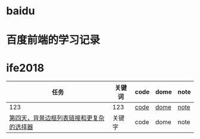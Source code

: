 # baidu
# 百度前端的学习记录
# ife2018

任务|关键词|code|dome|note
---|---|---|---|---
123|123|[code](https://github.com/zhwqw/baidu/blob/master/day1/index.html)|[dome](https://zhwqw.github.io/baidu/day1/)|[note]()
[第四天，背景边框列表链接和更复杂的选择器](http://ife.baidu.com/course/detail/id/38)|关键字|code|dome|note